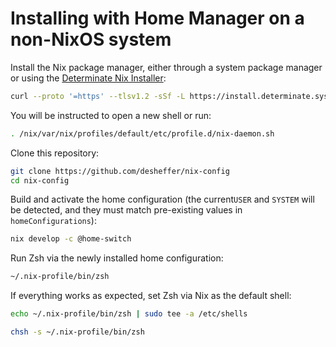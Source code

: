 # Installing with Home Manager on a non-NixOS system

Install the Nix package manager, either through a system package manager or
using the [Determinate Nix Installer][nix-installer]:

```sh
curl --proto '=https' --tlsv1.2 -sSf -L https://install.determinate.systems/nix | sh -s -- install
```

You will be instructed to open a new shell or run:

```sh
. /nix/var/nix/profiles/default/etc/profile.d/nix-daemon.sh
```

Clone this repository:

```sh
git clone https://github.com/desheffer/nix-config
cd nix-config
```

Build and activate the home configuration (the current`USER` and `SYSTEM` will
be detected, and they must match pre-existing values in `homeConfigurations`):

```sh
nix develop -c @home-switch
```

Run Zsh via the newly installed home configuration:

```sh
~/.nix-profile/bin/zsh
```

If everything works as expected, set Zsh via Nix as the default shell:

```sh
echo ~/.nix-profile/bin/zsh | sudo tee -a /etc/shells

chsh -s ~/.nix-profile/bin/zsh
```

[nix-installer]: https://github.com/DeterminateSystems/nix-installer
